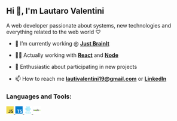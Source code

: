 ## Hi 👋, I'm Lautaro Valentini

A web developer passionate about systems, new technologies and everything related to the web world ♡

- 🌱 I’m currently working @ **[Just BrainIt](https://www.linkedin.com/company/just-brainit)**

- 👨‍💻 Actually working with **[React](https://es.reactjs.org/)** and **[Node](https://nodejs.org/es/)**

- 🤝 Enthusiastic about participating in new projects

- 📫 How to reach me **lautivalentini19@gmail.com** or **[LinkedIn](https://www.linkedin.com/in/lautivalentini/)**

<h3 align="left">Languages and Tools:</h3>
<p backgroundColor="white" padding="5px" align="left">
  <a
    href="https://developer.mozilla.org/en-US/docs/Web/JavaScript"
    target="_blank"
  >
    <img
      src="https://raw.githubusercontent.com/devicons/devicon/master/icons/javascript/javascript-original.svg"
      alt="javascript"
      width="20"
      height="20"
      borderRadius="50%"
    />
  </a>
  <a href="https://www.typescriptlang.org/" target="_blank">
    <img
      src="https://raw.githubusercontent.com/devicons/devicon/master/icons/typescript/typescript-original.svg"
      alt="typescript"
      width="20"
      height="20"
      borderRadius="50%"
    />
  </a>
  <a href="https://reactjs.org/" target="_blank">
    <img
      src="https://raw.githubusercontent.com/devicons/devicon/master/icons/react/react-original-wordmark.svg"
      alt="react"
      width="20"
      height="20"
      borderRadius="50%"
    />
  </a>
  <a href="https://nodejs.org" target="_blank">
    <img
      src="https://raw.githubusercontent.com/devicons/devicon/master/icons/nodejs/nodejs-original-wordmark.svg"
      alt="nodejs"
      width="20"
      height="20"
      borderRadius="50%"
    />
  </a>
</p>
